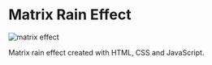 # Matrix Rain Effect 


![matrix effect](https://user-images.githubusercontent.com/39635734/82733390-d26ea100-9ce9-11ea-8c9e-e66e80e7d83b.gif)

Matrix rain effect created with HTML, CSS and JavaScript.

